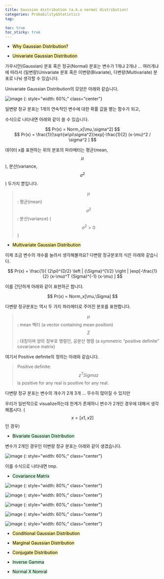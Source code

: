 ```yaml
---
title: Gaussian distribution (a.k.a normal distribution)
categories: Probability&Statistics
tag: 

toc: true
toc_sticky: true
---
```


- <mark style='background-color: #fff5b1'> Why Gaussian Distribution? </mark>


- <mark style='background-color: #fff5b1'> Univariate Gaussian Distribution </mark>

가우시안(Gaussian) 분포 혹은 정규(Normal) 분포는 변수가 1개냐 2개냐 ... 여러개냐에 따라서 (일변량)Univariate 분포 혹은 이변량(Bivariate), 다변량(Multivariate) 분포로 나눠 생각할 수 있습니다.

Univariate Gaussian Distribution의 모양은 아래와 같습니다.

![image](https://user-images.githubusercontent.com/48202736/106446895-290cbb80-64c4-11eb-841c-018238377b2b.png)
{: style="width: 60%;" class="center"}


일변량 정규 분포는 1개의 연속적인 변수에 대한 확률 값을 뱉는 함수가 되고,

수식으로 나타내면 아래와 같이 쓸 수 있습니다.

<center>$$ Pr(x) = Norm_x[\mu,\sigma^2] $$</center>

<center>$$ Pr(x) = \frac{1}{\sqrt{w\pi\sigma^2}}exp[-\frac{1}{2} (x-\mu)^2 / \sigma^2 ] $$</center>

데이터 x를 표현하는 위의 분포의 파라메터는 평균(mean, $$\mu$$), 분산(variance, $$\sigma^2$$) 두가지 뿐입니다.

> $$\mu$$ : 평균(mean) <br>
> $$\sigma^2$$ : 분산(variance) ($$\sigma^2 > 0$$) <br>

- <mark style='background-color: #fff5b1'> Multivariate Gaussian Distribution </mark>

이제 조금 변수의 개수를 늘려서 생각해볼까요? 다변량 정규분포의 식은 아래와 같습니다.

<center>$$ Pr(x) = \frac{1}{ (2\pi)^{D/2} \left | {\Sigma}^{1/2} \right | }exp[-\frac{1}{2} (x-\mu)^T {Sigma}^{-1} (x-\mu) ] $$</center>

이를 간단하게 아래와 같이 표현하곤 합니다.

<center>$$ Pr(x) = Norm_x[\mu,\Sigma] $$</center>

다변량 정규분포는 역시 두 가지 파라메터로 주어진 분포를 표현합니다.

> $$\mu$$ : mean 벡터 (a vector containing mean position) <br>
> $$\Sigma$$ : 대칭이며 양의 정부호 행렬인, 공분산 행렬 (a symmetric “positive definite” covariance matrix) <br>

여기서 Positive definite의 정의는 아래와 같습니다.

> Positive definite: $$z^T {Sigma} z$$ is positive for any real is positive for any real. <br>

다변량 정규 분포는 변수의 개수가 2개 3개 ... 무수히 많아질 수 있지만

우리가 일반적으로 visualize하는데 한계가 존재하니 변수가 2개인 경우에 대해서 생각해봅시다. ($$x=[x1, x2]$$인 경우)

- <mark style='background-color: #dcffe4'> Bivariate Gaussian Distribution </mark>

변수가 2개인 경우인 이변량 정규 분포는 아래와 같이 생겼습니다.

![image](https://user-images.githubusercontent.com/48202736/106379277-1b850200-63ee-11eb-85aa-aceece871413.png)
{: style="width: 60%;" class="center"}

이를 수식으로 나타내면 tmp.

- <mark style='background-color: #dcffe4'> Covariance Matrix </mark>

![image](https://user-images.githubusercontent.com/48202736/106446987-48a3e400-64c4-11eb-8264-0e518c0370a7.png)
{: style="width: 80%;" class="center"}

![image](https://user-images.githubusercontent.com/48202736/106446821-11353780-64c4-11eb-8395-e9c3d176f249.png)
{: style="width: 80%;" class="center"}

![image](https://user-images.githubusercontent.com/48202736/106447131-7721bf00-64c4-11eb-8edd-2992d5711774.png)
{: style="width: 60%;" class="center"}

![image](https://user-images.githubusercontent.com/48202736/106447139-7a1caf80-64c4-11eb-911f-b1c25a9adfad.png)
{: style="width: 60%;" class="center"}

![image](https://user-images.githubusercontent.com/48202736/106447151-7c7f0980-64c4-11eb-8866-fc0c3183c516.png)
{: style="width: 60%;" class="center"}


- <mark style='background-color: #fff5b1'> Conditional Gaussian Distribution </mark>


- <mark style='background-color: #fff5b1'> Marginal Gaussian Distribution </mark>


- <mark style='background-color: #fff5b1'> Conjugate Distribution  </mark>

- <mark style='background-color: #dcffe4'> Inverse Gamma  </mark>


- <mark style='background-color: #dcffe4'> Normal X Nomral  </mark>

